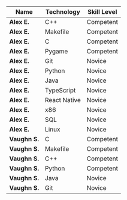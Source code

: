 | Name     | Technology   | Skill Level |
|----------|--------------|-------------|
| **Alex E.** | C++          | Competent   |
| **Alex E.** | Makefile     | Competent   |
| **Alex E.** | C            | Competent   |
| **Alex E.** | Pygame       | Competent   |
| **Alex E.** | Git          | Novice      |
| **Alex E.** | Python       | Novice      |
| **Alex E.** | Java         | Novice      |
| **Alex E.** | TypeScript   | Novice      |
| **Alex E.** | React Native | Novice      |
| **Alex E.** | x86          | Novice      |
| **Alex E.** | SQL          | Novice      |
| **Alex E.** | Linux        | Novice      |
| **Vaughn S.** | C          | Competent   |
| **Vaughn S.** | Makefile   | Competent   |
| **Vaughn S.** | C++        | Competent   |
| **Vaughn S.** | Python     | Competent   |
| **Vaughn S.** | Java       | Novice      |
| **Vaughn S.** | Git        | Novice      |
